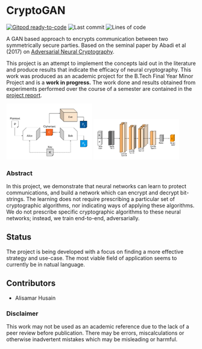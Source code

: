 # CryptoGAN

[![Gitpod ready-to-code](https://img.shields.io/badge/Gitpod-ready--to--code-blue?logo=gitpod)](https://gitpod.io/#https://github.com/zrthxn/CryptoGAN)
![Last commit](https://img.shields.io/github/last-commit/zrthxn/CryptoGAN)
![Lines of code](https://img.shields.io/tokei/lines/github/zrthxn/CryptoGAN)

A GAN based approach to encrypts communication between two symmetrically secure parties.
Based on the seminal paper by Abadi et al (2017) on [Adversarial Neural Cryptography](https://arxiv.org/pdf/1610.06918.pdf).

This project is an attempt to implement the concepts laid out in the literature and produce results that indicate the efficacy of neural cryptography.
This work was produced as an academic project for the B.Tech Final Year Minor Project and is a **work in progress.** The work done and results obtained from experiments performed
over the course of a semester are contained in the <a href="./docs/Minor Report/minorrep.pdf">project report</a>.

<img src="./docs/ref/anc.png" width="45%"> <img src="./docs/ref/anclayers.png" width="45%">

### Abstract
In this project, we demonstrate that neural networks can learn to protect communications, 
and build a network which can encrypt and decrypt bit-strings.
The learning does not require prescribing a particular set of cryptographic algorithms, 
nor indicating ways of applying these algorithms. We do not prescribe specific cryptographic 
algorithms to these neural networks; instead, we train end-to-end, adversarially. 

## Status
The project is being developed with a focus on finding a more effective strategy and use-case.
The most viable field of application seems to currently be in natual language. 

## Contributors
- Alisamar Husain

### Disclaimer
This work may not be used as an academic reference due to the lack of a peer review before publication. 
There may be errors, miscalculations or otherwise inadvertent mistakes which may be misleading or harmful.
